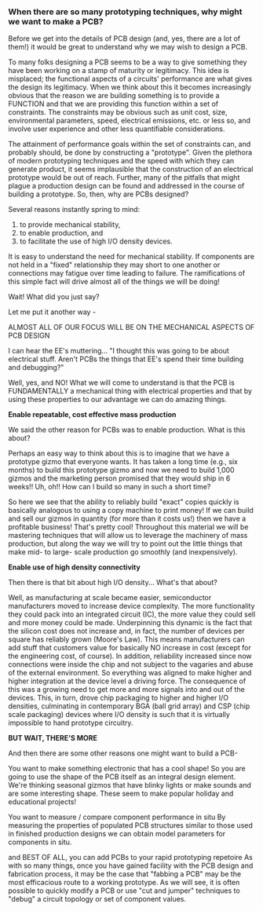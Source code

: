 ### When there are so many prototyping techniques, why might we want to make a PCB?

Before we get into the details of PCB design (and, yes, there are a lot of them!) it
would be great to understand why we may wish to design a PCB.

To many folks designing a PCB seems to be a way to give something they have been working
on a stamp of maturity or legitimacy. This idea is misplaced; the functional aspects of a
circuits' performance are what gives the design its legitimacy. When we think about this 
it becomes increasingly obvious that the reason we are building something is to provide a
FUNCTION and that we are providing this function within a set of constraints. The
constraints may be obvious such as unit cost, size, environmental parameters, speed, 
electrical emissions, etc. or less so, and involve user experience and other less
quantifiable considerations.

The attainment of performance goals within the set of constraints can, and probably
should, be done by constructing a "prototype". Given the plethora of modern prototyping
techniques and the speed with which they can generate product, it seems implausible that
the construction of an electrical prototype would be out of reach. Further, many of the
pitfalls that might plague a production design can be found and addressed in the course
of building a prototype. So, then, why are PCBs designed?

Several reasons instantly spring to mind:
1. to provide mechanical stability,
2. to enable production, and
3. to facilitate the use of high I/O density devices.

It is easy to understand the need for mechanical stability. If components are not held in
a "fixed" relationship they may short to one another or connections may fatigue over time
leading to failure. The ramifications of this simple fact will drive almost all of the
things we will be doing!

Wait! What did you just say?

Let me put it another way -

ALMOST ALL OF OUR FOCUS WILL BE ON THE MECHANICAL ASPECTS OF PCB DESIGN

I can hear the EE's muttering... "I thought this was going to be about electrical stuff.
Aren't PCBs the things that EE's spend their time building and debugging?"

Well, yes, and NO! What we will come to understand is that the PCB is FUNDAMENTALLY a
mechanical thing with electrical properties and that by using these properties to our
advantage we can do amazing things.

**Enable repeatable, cost effective mass production**

We said the other reason for PCBs was to enable production. What is this about?

Perhaps an easy way to think about this is to imagine that we have a prototype gizmo that
everyone wants. It has taken a long time (e.g., six months) to build this prototype gizmo
and now we need to build 1,000 gizmos and the marketing person promised that they would
ship in 6 weeks!! Uh, oh!! How can I build so many in such a short time?

So here we see that the ability to reliably build "exact" copies quickly is basically
analogous to using a copy machine to print money! If we can build and sell our gizmos in
quantity (for more than it costs us!) then we have a profitable business! That's pretty
cool! Throughout this material we will be mastering techniques that will allow us to
leverage the machinery of mass production, but along the way we will try to point out the
little things that make mid- to large- scale production go smoothly (and inexpensively).

**Enable use of high density connectivity**

Then there is that bit about high I/O density... What's that about?

Well, as manufacturing at scale became easier, semiconductor manufacturers moved to increase
device complexity. The more functionality they could pack into an integrated circuit (IC), the
more value they could sell and more money could be made. Underpinning this dynamic is the fact
that the silicon cost does not increase and, in fact, the number of devices per square has reliably
grown (Moore's Law). This means manufacturers can add stuff that customers value for basically NO
increase in cost (except for the engineering cost, of course). In addition, reliability increased
since now connections were inside the chip and not subject to the vagaries and abuse of the external
environment. So everything was aligned to make higher and higher integration at the device level
a driving force. The consequence of this was a growing need to get more and more signals
into and out of the devices. This, in turn, drove chip packaging to higher and higher I/O
densities, culminating in contemporary BGA (ball grid array) and CSP (chip scale packaging)
devices where I/O density is such that it is virtually impossible to hand prototype circuitry.

**BUT WAIT, THERE'S MORE**

And then there are some other reasons one might want to build a PCB-

You want to make something electronic that has a cool shape!
So you are going to use the shape of the PCB itself as an integral design element. We're
thinking seasonal gizmos that have blinky lights or make sounds and are some interesting
shape. These seem to make popular holiday and educational projects!

You want to measure / compare component performance in situ
By measuring the properties of populated PCB structures similar to those used in finished
production designs we can obtain model parameters for components in situ.

and BEST OF ALL, you can add PCBs to your rapid prototyping repetoire
As with so many things, once you have gained facility with the PCB design and fabrication
process, it may be the case that "fabbing a PCB" may be the most efficacious route to a
working prototype. As we will see, it is often possible to quickly modify a PCB or use
"cut and jumper" techniques to "debug" a circuit topology or set of component values.


